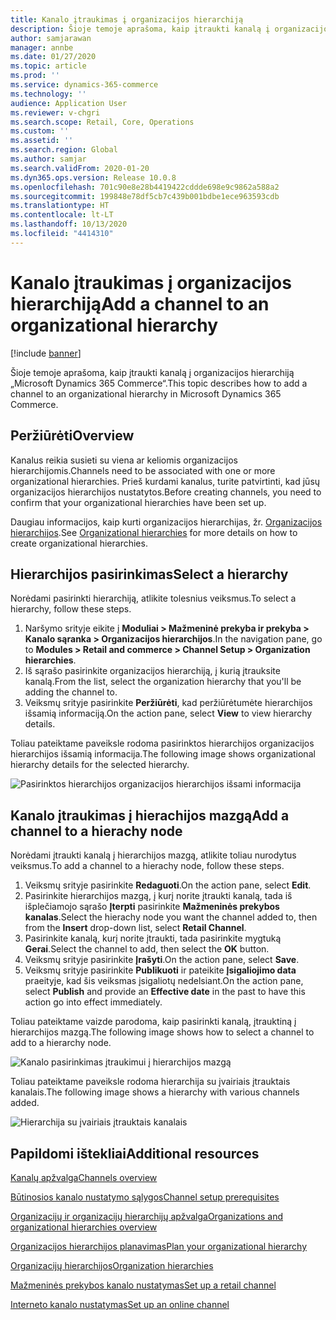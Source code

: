 ```yaml
---
title: Kanalo įtraukimas į organizacijos hierarchiją
description: Šioje temoje aprašoma, kaip įtraukti kanalą į organizacijos hierarchiją „Microsoft Dynamics 365 Commerce“.
author: samjarawan
manager: annbe
ms.date: 01/27/2020
ms.topic: article
ms.prod: ''
ms.service: dynamics-365-commerce
ms.technology: ''
audience: Application User
ms.reviewer: v-chgri
ms.search.scope: Retail, Core, Operations
ms.custom: ''
ms.assetid: ''
ms.search.region: Global
ms.author: samjar
ms.search.validFrom: 2020-01-20
ms.dyn365.ops.version: Release 10.0.8
ms.openlocfilehash: 701c90e8e28b4419422cddde698e9c9862a588a2
ms.sourcegitcommit: 199848e78df5cb7c439b001bdbe1ece963593cdb
ms.translationtype: HT
ms.contentlocale: lt-LT
ms.lasthandoff: 10/13/2020
ms.locfileid: "4414310"
---
```

# <a name="add-a-channel-to-an-organizational-hierarchy"></a><span data-ttu-id="6d43b-103">Kanalo įtraukimas į organizacijos hierarchiją</span><span class="sxs-lookup"><span data-stu-id="6d43b-103">Add a channel to an organizational hierarchy</span></span>


[!include [banner](includes/banner.md)]

<span data-ttu-id="6d43b-104">Šioje temoje aprašoma, kaip įtraukti kanalą į organizacijos hierarchiją „Microsoft Dynamics 365 Commerce“.</span><span class="sxs-lookup"><span data-stu-id="6d43b-104">This topic describes how to add a channel to an organizational hierarchy in Microsoft Dynamics 365 Commerce.</span></span>

## <a name="overview"></a><span data-ttu-id="6d43b-105">Peržiūrėti</span><span class="sxs-lookup"><span data-stu-id="6d43b-105">Overview</span></span>

<span data-ttu-id="6d43b-106">Kanalus reikia susieti su viena ar keliomis organizacijos hierarchijomis.</span><span class="sxs-lookup"><span data-stu-id="6d43b-106">Channels need to be associated with one or more organizational hierarchies.</span></span> <span data-ttu-id="6d43b-107">Prieš kurdami kanalus, turite patvirtinti, kad jūsų organizacijos hierarchijos nustatytos.</span><span class="sxs-lookup"><span data-stu-id="6d43b-107">Before creating channels, you need to confirm that your organizational hierarchies have been set up.</span></span>  

<span data-ttu-id="6d43b-108">Daugiau informacijos, kaip kurti organizacijos hierarchijas, žr. [Organizacijos hierarchijos](channels-org-hierarchies.md).</span><span class="sxs-lookup"><span data-stu-id="6d43b-108">See [Organizational hierarchies](channels-org-hierarchies.md) for more details on how to create organizational hierarchies.</span></span>

## <a name="select-a-hierarchy"></a><span data-ttu-id="6d43b-109">Hierarchijos pasirinkimas</span><span class="sxs-lookup"><span data-stu-id="6d43b-109">Select a hierarchy</span></span>

<span data-ttu-id="6d43b-110">Norėdami pasirinkti hierarchiją, atlikite tolesnius veiksmus.</span><span class="sxs-lookup"><span data-stu-id="6d43b-110">To select a hierarchy, follow these steps.</span></span>

1. <span data-ttu-id="6d43b-111">Naršymo srityje eikite į **Moduliai \> Mažmeninė prekyba ir prekyba \> Kanalo sąranka \> Organizacijos hierarchijos**.</span><span class="sxs-lookup"><span data-stu-id="6d43b-111">In the navigation pane, go to **Modules \> Retail and commerce \> Channel Setup \> Organization hierarchies**.</span></span>
1. <span data-ttu-id="6d43b-112">Iš sąrašo pasirinkite organizacijos hierarchiją, į kurią įtrauksite kanalą.</span><span class="sxs-lookup"><span data-stu-id="6d43b-112">From the list, select the organization hierarchy that you'll be adding the channel to.</span></span>
1. <span data-ttu-id="6d43b-113">Veiksmų srityje pasirinkite **Peržiūrėti**, kad peržiūrėtumėte hierarchijos išsamią informaciją.</span><span class="sxs-lookup"><span data-stu-id="6d43b-113">On the action pane, select **View** to view hierarchy details.</span></span>

<span data-ttu-id="6d43b-114">Toliau pateiktame paveiksle rodoma pasirinktos hierarchijos organizacijos hierarchijos išsamią informacija.</span><span class="sxs-lookup"><span data-stu-id="6d43b-114">The following image shows organizational hierarchy details for the selected hierarchy.</span></span>

![Pasirinktos hierarchijos organizacijos hierarchijos išsami informacija](media/channel-add-to-org-hierarchy-1.png)

## <a name="add-a-channel-to-a-hierachy-node"></a><span data-ttu-id="6d43b-116">Kanalo įtraukimas į hierachijos mazgą</span><span class="sxs-lookup"><span data-stu-id="6d43b-116">Add a channel to a hierachy node</span></span>

<span data-ttu-id="6d43b-117">Norėdami įtraukti kanalą į hierarchijos mazgą, atlikite toliau nurodytus veiksmus.</span><span class="sxs-lookup"><span data-stu-id="6d43b-117">To add a channel to a hierachy node, follow these steps.</span></span>

1. <span data-ttu-id="6d43b-118">Veiksmų srityje pasirinkite **Redaguoti**.</span><span class="sxs-lookup"><span data-stu-id="6d43b-118">On the action pane, select **Edit**.</span></span>
1. <span data-ttu-id="6d43b-119">Pasirinkite hierarchijos mazgą, į kurį norite įtraukti kanalą, tada iš išplečiamojo sąrašo **Įterpti** pasirinkite **Mažmeninės prekybos kanalas**.</span><span class="sxs-lookup"><span data-stu-id="6d43b-119">Select the hierachy node you want the channel added to, then from the **Insert** drop-down list, select **Retail Channel**.</span></span> 
1. <span data-ttu-id="6d43b-120">Pasirinkite kanalą, kurį norite įtraukti, tada pasirinkite mygtuką **Gerai**.</span><span class="sxs-lookup"><span data-stu-id="6d43b-120">Select the channel to add, then select the **OK** button.</span></span>
1. <span data-ttu-id="6d43b-121">Veiksmų srityje pasirinkite **Įrašyti**.</span><span class="sxs-lookup"><span data-stu-id="6d43b-121">On the action pane, select **Save**.</span></span>
1. <span data-ttu-id="6d43b-122">Veiksmų srityje pasirinkite **Publikuoti** ir pateikite **Įsigaliojimo data** praeityje, kad šis veiksmas įsigaliotų nedelsiant.</span><span class="sxs-lookup"><span data-stu-id="6d43b-122">On the action pane, select **Publish** and provide an **Effective date** in the past to have this action go into effect immediately.</span></span>

<span data-ttu-id="6d43b-123">Toliau pateiktame vaizde parodoma, kaip pasirinkti kanalą, įtrauktiną į hierarchijos mazgą.</span><span class="sxs-lookup"><span data-stu-id="6d43b-123">The following image shows how to select a channel to add to a hierarchy node.</span></span>

![Kanalo pasirinkimas įtraukimui į hierarchijos mazgą](media/channel-add-to-org-hierarchy-2.png)

<span data-ttu-id="6d43b-125">Toliau pateiktame paveiksle rodoma hierarchija su įvairiais įtrauktais kanalais.</span><span class="sxs-lookup"><span data-stu-id="6d43b-125">The following image shows a hierarchy with various channels added.</span></span>

![Hierarchija su įvairiais įtrauktais kanalais](media/channel-add-to-org-hierarchy-3.png)

## <a name="additional-resources"></a><span data-ttu-id="6d43b-127">Papildomi ištekliai</span><span class="sxs-lookup"><span data-stu-id="6d43b-127">Additional resources</span></span>

[<span data-ttu-id="6d43b-128">Kanalų apžvalga</span><span class="sxs-lookup"><span data-stu-id="6d43b-128">Channels overview</span></span>](channels-overview.md)

[<span data-ttu-id="6d43b-129">Būtinosios kanalo nustatymo sąlygos</span><span class="sxs-lookup"><span data-stu-id="6d43b-129">Channel setup prerequisites</span></span>](channels-prerequisites.md)

[<span data-ttu-id="6d43b-130">Organizacijų ir organizacijų hierarchijų apžvalga</span><span class="sxs-lookup"><span data-stu-id="6d43b-130">Organizations and organizational hierarchies overview</span></span>](../fin-ops-core/fin-ops/organization-administration/organizations-organizational-hierarchies.md?toc=/dynamics365/commerce/toc.json)

[<span data-ttu-id="6d43b-131">Organizacijos hierarchijos planavimas</span><span class="sxs-lookup"><span data-stu-id="6d43b-131">Plan your organizational hierarchy</span></span>](../fin-ops-core/fin-ops/organization-administration/plan-organizational-hierarchy.md?toc=/dynamics365/commerce/toc.json)

[<span data-ttu-id="6d43b-132">Organizacijų hierarchijos</span><span class="sxs-lookup"><span data-stu-id="6d43b-132">Organization hierarchies</span></span>](channels-org-hierarchies.md)

[<span data-ttu-id="6d43b-133">Mažmeninės prekybos kanalo nustatymas</span><span class="sxs-lookup"><span data-stu-id="6d43b-133">Set up a retail channel</span></span>](channel-setup-retail.md)
    
[<span data-ttu-id="6d43b-134">Interneto kanalo nustatymas</span><span class="sxs-lookup"><span data-stu-id="6d43b-134">Set up an online channel</span></span>](channel-setup-online.md)
